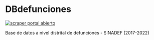 # **DBdefunciones**
[![scraper portal abierto](https://github.com/healthinnovation/DBdefunciones/actions/workflows/scraper_portal_abierto.yml/badge.svg)](https://github.com/healthinnovation/DBdefunciones/actions/workflows/scraper_portal_abierto.yml)

Base de datos a nivel distrital de defunciones - SINADEF (2017-2022)
